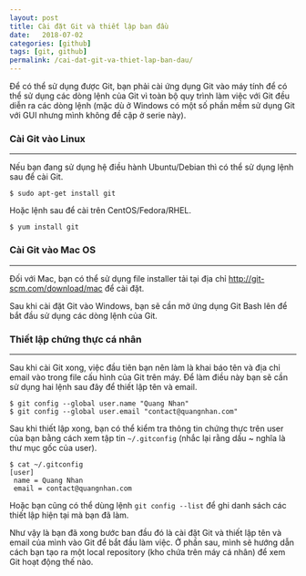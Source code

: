 ```yaml
---
layout: post
title: Cài đặt Git và thiết lập ban đầu
date:   2018-07-02
categories: [github]
tags: [git, github]
permalink: /cai-dat-git-va-thiet-lap-ban-dau/
---
```

Để có thể sử dụng được Git, bạn phải cài ứng dụng Git vào máy tính để có thể sử dụng các dòng lệnh của Git vì toàn bộ quy trình làm việc với Git đều diễn ra các dòng lệnh (mặc dù ở Windows có một  số phần mềm sử dụng Git với GUI nhưng mình không đề cập ở serie này).

### Cài Git vào Linux
---
Nếu bạn đang sử dụng hệ điều hành Ubuntu/Debian thì có thể sử dụng lệnh sau để cài Git.

```$ sudo apt-get install git```

Hoặc lệnh sau để cài trên CentOS/Fedora/RHEL.

```$ yum install git```

### Cài Git vào Mac OS
---
Đối với Mac, bạn có thể sử dụng file installer tải tại địa chỉ http://git-scm.com/download/mac để cài đặt.

Sau khi cài đặt Git vào Windows, bạn sẽ cần mở ứng dụng Git Bash lên để bắt đầu sử dụng các dòng lệnh của Git.

### Thiết lập chứng thực cá nhân
---
Sau khi cài Git xong, việc đầu tiên bạn nên làm là khai báo tên và địa chỉ email vào trong file cấu hình của Git trên máy. Để làm điều này bạn sẽ cần sử dụng hai lệnh sau đây để thiết lập tên và email.

```
$ git config --global user.name "Quang Nhan"
$ git config --global user.email "contact@quangnhan.com"
```

Sau khi thiết lập xong, bạn có thể kiểm tra thông tin chứng thực trên user của bạn bằng cách xem tập tin `~/.gitconfig` (nhắc lại rằng dấu ~ nghĩa là thư mục gốc của user).

```
$ cat ~/.gitconfig
[user]
 name = Quang Nhan
 email = contact@quangnhan.com
```

Hoặc bạn cũng có thể dùng lệnh `git config --list` để ghi danh sách các thiết lập hiện tại mà bạn đã làm.

Như vậy là bạn đã xong bước ban đầu đó là cài đặt Git và thiết lập tên và email của mình vào Git để bắt đầu làm việc. Ở phần sau, mình sẽ hướng dẫn cách bạn tạo ra một local repository (kho chứa trên máy cá nhân) để xem Git hoạt động thế nào.